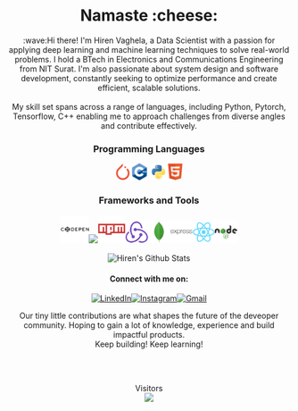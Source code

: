 <h1 align="center">Namaste :cheese:</h1>

 <p align="center">
    :wave:Hi there! I'm Hiren Vaghela, a Data Scientist with a passion for applying deep learning and machine learning techniques to solve real-world problems. I hold a BTech in Electronics and Communications Engineering from NIT Surat. I'm also passionate about system design and software development, constantly seeking to optimize performance and create efficient, scalable solutions. <br><br>
  My skill set spans across a range of languages, including Python, Pytorch, Tensorflow, C++ enabling me to approach challenges from diverse angles and contribute effectively.
 </p>
 
 
 
<h3 align="center">Programming Languages</h3>

<p align="center">
 <img src = 'https://github.com/devicons/devicon/blob/master/icons/pytorch/pytorch-original.svg' width='30'/><img src = 'https://raw.githubusercontent.com/devicons/devicon/master/icons/cplusplus/cplusplus-original.svg' width='30'/>
 <img src = 'https://raw.githubusercontent.com/devicons/devicon/master/icons/python/python-original.svg' width='30'/><img src = 'https://raw.githubusercontent.com/devicons/devicon/master/icons/html5/html5-original.svg' width='30'/>
</p>

<h3 align="center">Frameworks and Tools</h3>
<p align="center">         
 <img src = 'https://raw.githubusercontent.com/devicons/devicon/master/icons/codepen/codepen-original-wordmark.svg' width='50'/><img src = 'https://github.com/MarikIshtar007/MarikIshtar007/blob/master/images/git.svg' width='40'/><img src = 'https://raw.githubusercontent.com/devicons/devicon/master/icons/npm/npm-original-wordmark.svg' width='50'/><img src = 'https://raw.githubusercontent.com/devicons/devicon/master/icons/redux/redux-original.svg' width='40'/><img src = 'https://raw.githubusercontent.com/devicons/devicon/master/icons/mongodb/mongodb-original.svg' width='40'/><img src = 'https://raw.githubusercontent.com/devicons/devicon/master/icons/express/express-original-wordmark.svg' width='40'/><img src = 'https://raw.githubusercontent.com/devicons/devicon/master/icons/react/react-original.svg' width='40'/><img src = 'https://raw.githubusercontent.com/devicons/devicon/master/icons/nodejs/nodejs-original-wordmark.svg' width='40'/>
</p>
 
 <p align="center">
    <img align="center" src="https://github-readme-stats.vercel.app/api?username=hiren-2911&bg_color=70,0f0c29,302b63,24243e&title_color=fff&text_color=fff" alt="Hiren's Github Stats">
 </p>
 
 
 <h4 align="center">Connect with me on:</h4>
 
 <p align="center"> 
   <a href="https://www.linkedin.com/in/hirenvaghela/"><img src="https://img.icons8.com/color/48/000000/linkedin.png" alt="LinkedIn"></a><a href="https://www.instagram.com/wtfhiren/"><img src="https://img.icons8.com/color/48/000000/instagram.png" alt="Instagram"></a><a href="mailto:hvaghela429@gmail.com"><img src="https://img.icons8.com/fluent/48/000000/gmail.png" alt="Gmail"></a>
 </p>
 
 <p align="center"> 
  Our tiny little contributions are what shapes the future of the deveoper community. Hoping to gain a lot of knowledge, experience and build impactful products.<br> Keep building! Keep learning! 
</p>

<br>
<br>
 <p align="center"> 
  Visitors<br>
  <img src="https://profile-counter.glitch.me/hiren-2911/count.svg" />
</p>
